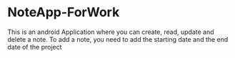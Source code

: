 # NoteApp-ForWork
This is an android Application where you can create, read, update and delete a note. To add a note, you need to add the starting date and the end date of the project
